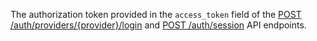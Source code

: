 The authorization token provided in the `access_token` field of the
[POST
/auth/providers/{provider}/login](%7B+base-url+%7D%7B+admin-api-page+%7Dpost-/auth/providers/%7Bprovider%7D/login)
and [POST
/auth/session](%7B+base-url+%7D%7B+admin-api-page+%7Dpost-/auth/session)
API endpoints.
